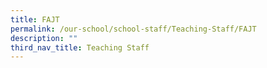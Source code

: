 ```yaml
---
title: FAJT
permalink: /our-school/school-staff/Teaching-Staff/FAJT
description: ""
third_nav_title: Teaching Staff
---
```

